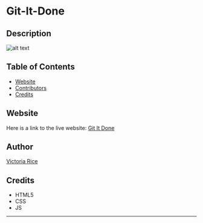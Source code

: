 # Git-It-Done

## Description 
![alt text](./assets/Images/.png)


## Table of Contents 
* [Website](#website)
* [Contributors](#contributors)
* [Credits](#credits)

## Website
Here is a link to the live website:
[Git It Done](https://vtori37.github.io/git-it-done/)


## Author
[Victoria Rice](https://github.com/vtori37)


## Credits
* HTML5
* CSS 
* JS
--- 
